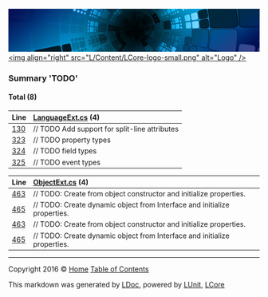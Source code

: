 ![](L/Content/LCore-banner-small.png "")
[&lt;img align=&quot;right&quot; src=&quot;L/Content/LCore-logo-small.png&quot; alt=&quot;Logo&quot; /&gt;](README.md)

### Summary 'TODO'

#### Total (8)

Line | [LanguageExt.cs](L/Extensions/Language/LanguageExt.cs) (4)
:---  | :--- 
[130](L/Extensions/Language/LanguageExt.cs#L130) |                             // TODO Add support for split-line attributes 
[323](L/Extensions/Language/LanguageExt.cs#L323) |             // TODO property types
[324](L/Extensions/Language/LanguageExt.cs#L324) |             // TODO field types
[325](L/Extensions/Language/LanguageExt.cs#L325) |             // TODO event types


Line | [ObjectExt.cs](L/Extensions/Reference%20Types/ObjectExt.cs) (4)
:---  | :--- 
[463](L/Extensions/Reference%20Types/ObjectExt.cs#L463) |                 // TODO: Create from object constructor and initialize properties.
[465](L/Extensions/Reference%20Types/ObjectExt.cs#L465) |                 // TODO: Create dynamic object from Interface and initialize properties.
[463](L/Extensions/Reference%20Types/ObjectExt.cs#L463) |                 // TODO: Create from object constructor and initialize properties.
[465](L/Extensions/Reference%20Types/ObjectExt.cs#L465) |                 // TODO: Create dynamic object from Interface and initialize properties.




---

Copyright 2016 &copy; [Home](README.md) [Table of Contents](TableOfContents.md)

This markdown was generated by [LDoc](https://github.com/CodeSingularity/LDoc), powered by [LUnit](https://github.com/CodeSingularity/LUnit), [LCore](https://github.com/CodeSingularity/LCore)
